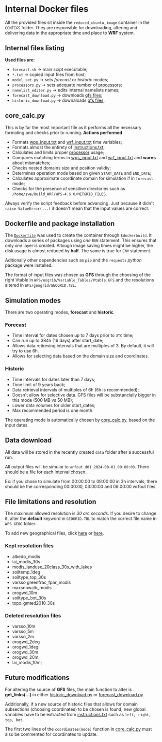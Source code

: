 # Internal Docker files

All the provided files sit inside the `reduced_ubuntu_image` container in the `CONFIGS` folder. They are responsible for downloading, altering and delivering data in the appropriate time and place to **WRF** system.

## Internal files listing 
<b> Used files are: </b>
- `forecast.sh` -> main scipt executable;
- `*.txt` -> copied input files from *host*;
- `model_set.py` -> sets *forecast* or *historic* modes;
- `processors.py` -> sets adequate number of [processors](https://forum.mmm.ucar.edu/threads/choosing-an-appropriate-number-of-processors.5082/);
- `namelist_editer.py` -> edits internal namelists names;
- `forecast_download.py` -> downloads [gfs files](https://nomads.ncep.noaa.gov/cgi-bin/filter_gfs_0p25_1hr.pl); 
- `historic_download.py` -> downaloads [gfs files](https://rda.ucar.edu/datasets/d083003/dataaccess/#).

## core_calc.py 
This is by far the most important file as it performs all the necessary formating and checks prior to running.
<b>Actions performed</b>
- Formats [wps_input.txt](/HOST/wps_input.txt) and [wrf_input.txt](/HOST/wrf_input.txt) time variables;
- Formats almost the entirety of [instructions.txt](/HOST/instructions.txt);
- Calculates and limits proper [processor](https://forum.mmm.ucar.edu/threads/choosing-an-appropriate-number-of-processors.5082/) usage;
- Compares matching terms in [wps_input.txt](/HOST/wps_input.txt) and [wrf_input.txt](/HOST/wrf_input.txt) and **warns** about mismatches;
- Checks nested domains size and position validiy;
- Determines operation mode based on given `START_DATE` and `END_DATE`;
- Calculates approximate coordinate domain for simulation if in `forecast` mode;
- Checks for the presence of sensitive directories such as `/home/swe/Build_WRF/WPS-4.6.0/METGRIB_FILES`.

Always verify the script feedback before advancing. Just because it didn't `raise ValueError(...)` it doesn't mean that the input values are correct.

## Dockerfile and package installation
The [`Dockerfile`](/CONFIGS/Dockerfile) was used to create the container through `$dockerbuild`. It downloads a series of packages using *one* `RUN` statement. This ensures that only *one* layer is created. Altough image saving times might be higher, the disk usage is almost reduced by **half**. The same is true for `ENV` statement.

Aditionally other dependencies such as `pip` and the `requests` *python* package were installed.


The format of input files was chosen as **GFS** through the choosing of the right Vtable in `WPS/ungrib/Variable_Tables/Vtable.GFS` and the resolutions altered in `WPS/geogrid/GEOGRID.TBL`. 
## Simulation modes
There are two operating modes, **forecast** and **historic**.

### Forecast
- Time interval for dates chosen up to 7 days prior to `UTC` time;
- Can run up to 384h (16 days) after start_date;
- Allows data retireving intervals that are multiples of 3. By default, it will try to use 6h.
- Allows for selecting data based on the domain size and coordinates.

### Historic
- Time intervals for dates later than 7 days;
- Time limit of 9 years back;
- Data retrieval intervals of multiples of 6h (6h is recommended);
- Doesn't allow for selective data. GFS files will be substancially bigger in this mode (500 MB vs 50 MB);
- Lower data volumes for older start_dates;
- Max recommended period is one month.

The operating mode is automatically chosen by [core_calc.py](/core_calc.py), based on the input dates.
## Data download 
All data will be stored in the recently created `data` folder after a successful run. 

All output files will be simular to  `wrfout_d01_2024-08-01_00:00:00`. There should be a file for each interval chosen. 

Ex: if you chose to simulate from 00:00:00 to 09:00:00 in 3h intervals, there should be the corresponding 00:00:00, 03:00:00 and 06:00:00 wrfout files.

## File limitations and resolution

The maximum allowed resolution is *30 arc seconds*. If you desire to change it, alter the **default** keyword in `GEOGRID.TBL` to match the correct file name in `WPS_GEOG` folder. 

To add new geographical files, click [here](https://www2.mmm.ucar.edu/wrf/users/download/get_sources_wps_geog.html) or [here](http://www2.mmm.ucar.edu/wrf/src/wps_files/).

### Kept resolution files
- albedo_modis      	
- lai_modis_30s 
- modis_landuse_20class_30s_with_lakes  
- soiltemp_1deg 	
- soiltype_top_30s	
- varsso greenfrac_fpar_modis 
-  maxsnowalb_modis  
- orogwd_10m   
- soiltype_bot_30s   
- topo_gmted2010_30s
### Deleted resolution files
- varsso_10m 
- varsso_5m 
- varsso_2m 
- orogwd_2deg 
- orogwd_1deg 
- orogwd_30m 
- orogwd_20m 
- lai_modis_10m;

## Future modifications 

For altering the source of **GFS** files, the main function to alter is **get_links(...)** in either [historic_download.py](/CONFIGS/historic_download.py) or [forecast_download.py](/CONFIGS/forecast_download.py). 

Additionally, if a new source of historic files that allows for domain subsections (choosing coordinates) to be chosen is found, new global variables have to be extracted from [instructions.txt](/HOST/instructions.txt) such as `left, right, top, bot`.

The first two lines of the `coordinates(mode)` function in [core_calc.py](/core_calc.py) must also be commented for coordinates to update.
